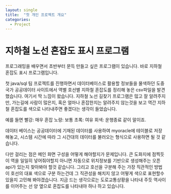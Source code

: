 ```yaml
---
layout: single
title:  "첫 개인 프로젝트 개요"
categories:
  - Project
---
```


# 지하철 노선 혼잡도 표시 프로그램

프로그래밍을 배우면서 초반부터 문득 만들고 싶은 프로그램이 있습니다.
바로 지하철 혼잡도 표시 프로그램입니다. 

첫 java/sql 팀 프로젝트를 진행하면서 데이터베이스로 활용할 정보들을 물색하던 도중
국가 공공데이터 사이트에서 역별 호선별 지하철 혼잡도를 정리해 놓은 csv파일을 발견했습니다.
여기서 딱 느낌이 왔습니다. 지하철 노선 길찾기 프로그램은 많고 잘 알려주지만, 가는길에 사람이 많은지, 혹은 얼마나 혼잡한지는
알려주지 않는것을 보고 역간 지하철 혼잡도를 색으로 나타내주면 좋겠다는 생각이 들었습니다.

예를 들면 빨강: 매우 혼잡
          노랑: 보통
          초록: 여유
          회색: 운행종료
같이 말이죠.

데이터 베이스는 공공데이터에 기재된 데이터를 사용하여 myoracle에 테이블로 저장해놓고, 시스템 시간에 따라 그 시간대의
데이터를 불러오는 형식으로 사용하면 될 것 같습니다.

다만 걸리는 점은 메인 화면 구성을 어떻게 해야할지가 문제입니다. 큰 도화지에 점찍듯이 역을 일일히 넣어줘야할지
아니면 자동으로 위치정보를 기반으로 생성해주는 오픈 api가 있는지 찾아봐야 할것 같습니다.
그리고 호선을 구분해 주는 가장 직관적인 방법이 호선의 대표 색으로 구분 하는건데 그 직관성을 해치지 않고 어떻게 색으로 표현할수 있을지 
고민해 봐야겠습니다. 지금 드는 생각으로는 도로교통상황을 나타내 주듯 역사이를 이어주는 선 양 옆으로 혼잡도를 나타내야 하나 하고 있습니다.
